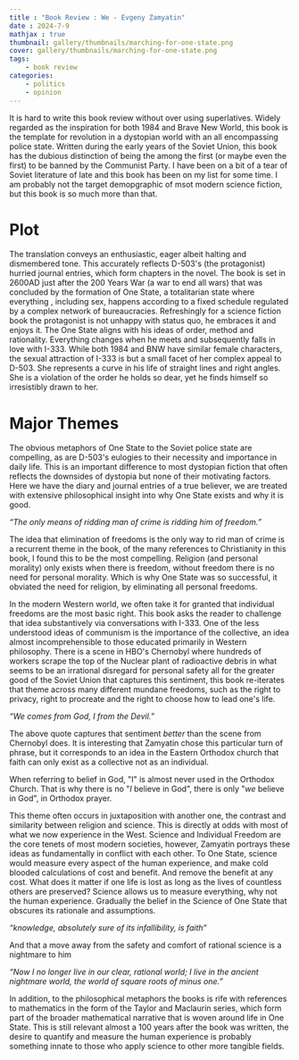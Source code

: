 ```yaml
---
title : "Book Review : We - Evgeny Zamyatin"
date : 2024-7-9
mathjax : true
thumbnail: gallery/thumbnails/marching-for-one-state.png
cover: gallery/thumbnails/marching-for-one-state.png
tags:
    - book review
categories:
    - politics
    - opinion
---
```


It is hard to write this book review without over using superlatives. Widely regarded as the inspiration for both 1984 and Brave New World, this book is the template for revolution in a dystopian world with an all encompassing police state. 
Written during the early years of the Soviet Union, this book has the dubious distinction of being the among the first (or maybe even the first) to be banned by the Communist Party.
I have been on a bit of a tear of Soviet literature of late and this book has been on my list for some time. I am probably not the target demopgraphic of msot modern science fiction, but this book is so much more than that. 

# Plot 
The translation conveys an enthusiastic, eager albeit halting and dismembered tone. This accurately reflects D-503's (the protagonist) hurried journal entries, which form chapters in the novel. 
The book is set in 2600AD just after the 200 Years War (a war to end all wars) that was concluded by the formation of One State, a totalitarian state where everything , including sex, happens according to a fixed schedule regulated by a complex network of bureaucracies. 
Refreshingly for a science fiction book the protagonist is not unhappy with status quo, he embraces it and enjoys it. The One State aligns with his ideas of order, method and rationality. Everything changes when he meets and subsequently falls in love with I-333. 
While both 1984 and BNW have similar female characters, the sexual attraction of I-333 is but a small facet of her complex appeal to D-503. She represents a curve in his life of straight lines and right angles. She is a violation of the order he holds so dear, yet he finds himself so irresistibly drawn to her.

# Major Themes
The obvious metaphors of One State to the Soviet police state are compelling, as are D-503's eulogies to their necessity and importance in daily life. This is an important difference to most dystopian fiction that often reflects the downsides of dystopia but none of their motivating factors. Here we have the 
diary and journal entries of a true believer, we are treated with extensive philosophical insight into why One State exists and why it is good. 

_“The only means of ridding man of crime is ridding him of freedom.”_

The idea that elimination of freedoms is the only way to rid man of crime is a recurrent theme in the book, of the many references to Christianity in this book, I found this to be the most compelling. Religion (and personal morality) only exists when there is freedom, without freedom there is no need for personal morality. Which is why One State was so successful, it obviated the need 
for religion, by eliminating all personal freedoms. 

In the modern Western world, we often take it for granted that individual freedoms are the most basic right. This book asks the reader to challenge that idea substantively via conversations with I-333. 
One of the less understood ideas of communism is the importance of the collective, an idea almost incomprehensible to those educated primarily in Western philosophy. There is a scene in HBO's Chernobyl where hundreds of workers scrape the top of the Nuclear plant of radioactive debris in 
what seems to be an irrational disregard for personal safety all for the greater good of the Soviet Union that captures this sentiment, this book re-iterates that theme across many different mundane freedoms, such as the right to privacy, right to procreate and the right to choose how to lead one's life. 

_“We comes from God, I from the Devil.”_

The above quote captures that sentiment _better_ than the scene from Chernobyl does. It is interesting that Zamyatin chose this particular turn of phrase, but it corresponds to an idea in the Eastern Orthodox church that faith can only exist as a collective not as an individual. 

When referring to belief in God, "I" is almost never used in the Orthodox Church. That is why there is no "_I_ believe in God", there is only "_we_ believe in God", in Orthodox prayer. 

This theme often occurs in juxtaposition with another one, the contrast and similarity between religion and science. This is directly at odds with most of what we now experience in the West.
Science and Individual Freedom are the core tenets of most modern societies, however, Zamyatin portrays these ideas as fundamentally in conflict with each other. To One State, science would measure every aspect of the human experience, and make cold blooded calculations of cost and benefit. 
And remove the benefit at any cost. What does it matter if one life is lost as long as the lives of countless others are preserved? Science allows us to measure everything, why not the human experience. 
Gradually the belief in the Science of One State that obscures its rationale and assumptions. 

_“knowledge, absolutely sure of its infallibility, is faith”_

And that a move away from the safety and comfort of rational science is a nightmare to him

_“Now I no longer live in our clear, rational world; I live in the ancient nightmare world, the world of square roots of minus one.”_

In addition, to the philosophical metaphors the books is rife with references to mathematics in the form of the Taylor and Maclaurin series, which form part of the broader mathematical narrative that is woven around life in One State. 
This is still relevant almost a 100 years after the book was written, the desire to quantify and measure the human experience is probably something innate to those who apply science to other more tangible fields. 

